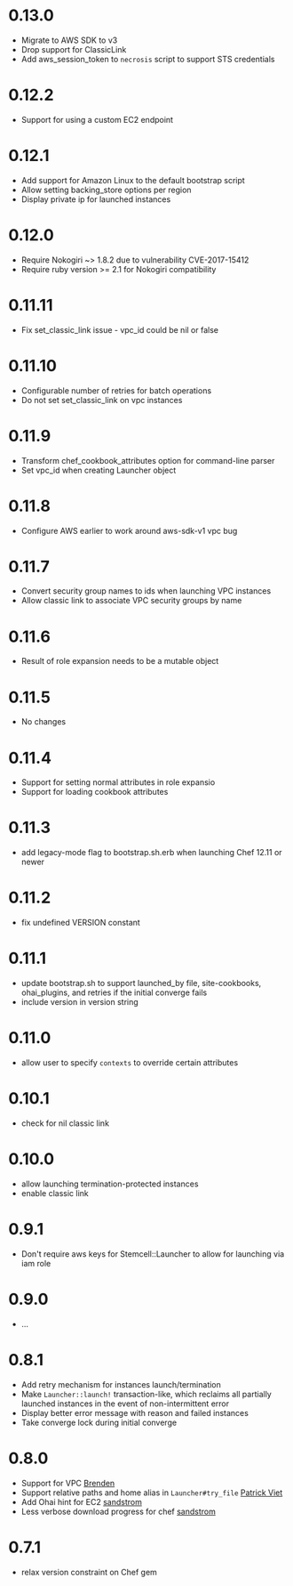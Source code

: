 # 0.13.0
- Migrate to AWS SDK to v3
- Drop support for ClassicLink
- Add aws_session_token to `necrosis` script to support STS credentials

# 0.12.2
- Support for using a custom EC2 endpoint

# 0.12.1
- Add support for Amazon Linux to the default bootstrap script
- Allow setting backing_store options per region
- Display private ip for launched instances

# 0.12.0
- Require Nokogiri ~> 1.8.2 due to vulnerability CVE-2017-15412
- Require ruby version >= 2.1 for Nokogiri compatibility

# 0.11.11
- Fix set_classic_link issue - vpc_id could be nil or false

# 0.11.10
- Configurable number of retries for batch operations
- Do not set set_classic_link on vpc instances

# 0.11.9
- Transform chef_cookbook_attributes option for command-line parser
- Set vpc_id when creating Launcher object

# 0.11.8
- Configure AWS earlier to work around aws-sdk-v1 vpc bug

# 0.11.7
- Convert security group names to ids when launching VPC instances
- Allow classic link to associate VPC security groups by name

# 0.11.6
- Result of role expansion needs to be a mutable object

# 0.11.5
- No changes

# 0.11.4
- Support for setting normal attributes in role expansio
- Support for loading cookbook attributes

# 0.11.3
- add legacy-mode flag to bootstrap.sh.erb when launching Chef 12.11 or newer

# 0.11.2
- fix undefined VERSION constant

# 0.11.1
- update bootstrap.sh to support launched_by file, site-cookbooks, ohai_plugins, and retries if the initial converge fails
- include version in version string

# 0.11.0
- allow user to specify `contexts` to override certain attributes

# 0.10.1
- check for nil classic link

# 0.10.0
- allow launching termination-protected instances
- enable classic link

# 0.9.1
- Don't require aws keys for Stemcell::Launcher to allow for launching via iam role

# 0.9.0
- ...

# 0.8.1
- Add retry mechanism for instances launch/termination
- Make `Launcher::launch!` transaction-like, which reclaims all partially launched instances in the event of non-intermittent error
- Display better error message with reason and failed instances
- Take converge lock during initial converge

# 0.8.0
- Support for VPC [Brenden](https://github.com/brndnmtthws)
- Support relative paths and home alias in `Launcher#try_file` [Patrick Viet](https://github.com/patrickviet)
- Add Ohai hint for EC2 [sandstrom](https://github.com/sandstrom)
- Less verbose download progress for chef [sandstrom](https://github.com/sandstrom)

# 0.7.1
- relax version constraint on Chef gem
